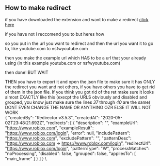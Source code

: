 ## How to make redirect

if you have downloaded the extension and want to make a redirect [click here](chrome-extension://ocgpenflpmgnfapjedencafcfakcekcd/help.html#basicusage)

if you have not I reccomend you to but heres how

so you put in the url you want to redirect and then the url you want it to go to, like youtube.com to nsfwyoutube.com

then you make the example url which HAS to be a url that your already using (in this example youtube.com or nsfwyoutube.com)

then done! BUT WAIT

THEN you have to export it and open the json file to make sure it has ONLY the redirect you want and not others, if you have others you have
to get rid of them in the json file. If you think you got rid of the ret make sure it looks almost EXACTLY like this
 (execpt the URLS obviously and disabled and grouped, you know just make sure the lines *37*  through *40*  are the same)
DONT EVEN CHANGE THE NAME OR ANYTHING OZR ELSE IT WILL NOT WORK
\
{
    "createdBy": "Redirector v3.5.3",
    "createdAt": "2020-05-02T23:48:21.692Z",
    "redirects": [
        {
            "description": "",
            "exampleUrl": "https://www.roblox.com",
            "exampleResult": "https://www.roblox.com/login",
            "error": null,
            "includePattern": "https://www.roblox.com",
            "excludePattern": "",
            "patternDesc": "https://www.roblox.com → https://www.roblox.com/login",
            "redirectUrl": "https://www.roblox.com/login",
            "patternType": "W",
            "processMatches": "noProcessing",
            "disabled": false,
            "grouped": false,
            "appliesTo": [
                "main_frame"
            ]
        }
    ]
}
\
